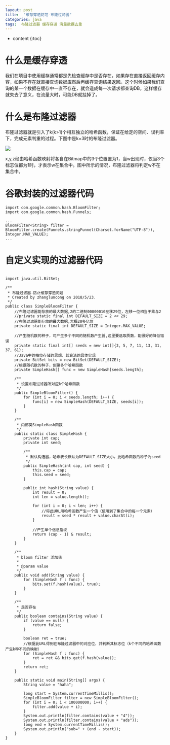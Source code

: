 ```yaml
---
layout: post
title:  "缓存穿透防范-布隆过滤器"
categories: java
tags:  布隆过滤器 缓存穿透 海量数据去重
---
```


* content
{:toc}


# 什么是缓存穿透


我们在项目中使用缓存通常都是先检查缓存中是否存在，如果存在直接返回缓存内容，如果不存在就直接查询数据库然后再缓存查询结果返回。这个时候如果我们查询的某一个数据在缓存中一直不存在，就会造成每一次请求都查询DB，这样缓存就失去了意义，在流量大时，可能DB就挂掉了。

<!--more-->


# 什么是布隆过滤器

布隆过滤器就是引入了k(k>1)个相互独立的哈希函数，保证在给定的空间、误判率下，完成元素判重的过程。下图中是k=3时的布隆过滤器。


![](https://img-blog.csdn.net/20170227151353505?watermark/2/text/aHR0cDovL2Jsb2cuY3Nkbi5uZXQvemR4aXEwMDA=/font/5a6L5L2T/fontsize/400/fill/I0JBQkFCMA==/dissolve/70/gravity/SouthEast)


x,y,z经由哈希函数映射将各自在Bitmap中的3个位置置为1，当w出现时，仅当3个标志位都为1时，才表示w在集合中。图中所示的情况，布隆过滤器将判定w不在集合中。


# 谷歌封装的过滤器代码


```
import com.google.common.hash.BloomFilter;
import com.google.common.hash.Funnels;

...
BloomFilter<String> filter = BloomFilter.create(Funnels.stringFunnel(Charset.forName("UTF-8")), Integer.MAX_VALUE);
...

```


# 自定义实现的过滤器代码


```

import java.util.BitSet;

/**
 * 布隆过滤器-防止缓存穿透问题
 * Created by zhangluncong on 2018/5/23.
 */
public class SimpleBloomFilter {
    //布隆过滤器能存放的最大数据,2的二进制00000010左移29位，左移一位相当于乘与2
    //private static final int DEFAULT_SIZE = 2 << 29;
    //布隆过滤器能存放的最大数据,大概20多亿位
    private static final int DEFAULT_SIZE = Integer.MAX_VALUE;

    //产生随机数的种子，可产生多个不同的随机数产生器,这里要选取质数，能很好的降低错误
    private static final int[] seeds = new int[]{3, 5, 7, 11, 13, 31, 37, 61};
    //Java中的按位存储的思想，其算法的具体实现
    private BitSet bits = new BitSet(DEFAULT_SIZE);
    //根据随机数的种子，创建多个哈希函数
    private SimpleHash[] func = new SimpleHash[seeds.length];

    /**
     * 设置布隆过滤器所对应k个哈希函数
     */
    public SimpleBloomFilter() {
        for (int i = 0; i < seeds.length; i++) {
            func[i] = new SimpleHash(DEFAULT_SIZE, seeds[i]);
        }
    }

    /**
     * 内部类SimpleHash函数
     */
    public static class SimpleHash {
        private int cap;
        private int seed;

        /**
         * 默认构造器，哈希表长默认为DEFAULT_SIZE大小，此哈希函数的种子为seed
         */
        public SimpleHash(int cap, int seed) {
            this.cap = cap;
            this.seed = seed;
        }

        public int hash(String value) {
            int result = 0;
            int len = value.length();

            for (int i = 0; i < len; i++) {
                //将此URL用哈希函数产生一个值（使用到了集合中的每一个元素）
                result = seed * result + value.charAt(i);
            }

            //产生单个信息指纹
            return (cap - 1) & result;
        }
    }

    /**
     * bloom filter 添加值
     *
     * @param value
     */
    public void add(String value) {
        for (SimpleHash f : func) {
            bits.set(f.hash(value), true);
        }
    }

    /**
     * 是否存在
     */
    public boolean contains(String value) {
        if (value == null) {
            return false;
        }

        boolean ret = true;
        //根据此URL得到在布隆过滤器中的对应位，并判断其标志位（k个不同的哈希函数产生k种不同的映射）
        for (SimpleHash f : func) {
            ret = ret && bits.get(f.hash(value));
        }
        return ret;
    }

    public static void main(String[] args) {
        String value = "haha";

        long start = System.currentTimeMillis();
        SimpleBloomFilter filter = new SimpleBloomFilter();
        for (int i = 0; i < 100000000; i++) {
            filter.add(value + i);
        }
        System.out.println(filter.contains(value + "4"));
        System.out.println(filter.contains(value + "ads"));
        long end = System.currentTimeMillis();
        System.out.println("sub=" + (end - start));
    }
}

```
